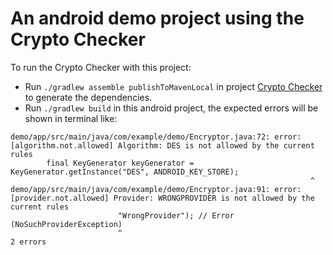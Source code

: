 # An android demo project using the Crypto Checker

To run the Crypto Checker with this project:

- Run `./gradlew assemble publishToMavenLocal` in project [Crypto Checker](https://github.com/vehiloco/crypto-checker) to generate the dependencies.
- Run `./gradlew build` in this android project, the expected errors will be shown in terminal like:

```
demo/app/src/main/java/com/example/demo/Encryptor.java:72: error: [algorithm.not.allowed] Algorithm: DES is not allowed by the current rules
        final KeyGenerator keyGenerator = KeyGenerator.getInstance("DES", ANDROID_KEY_STORE);
                                                                   ^
demo/app/src/main/java/com/example/demo/Encryptor.java:91: error: [provider.not.allowed] Provider: WRONGPROVIDER is not allowed by the current rules
                        "WrongProvider"); // Error (NoSuchProviderException)
                        ^
2 errors
```
